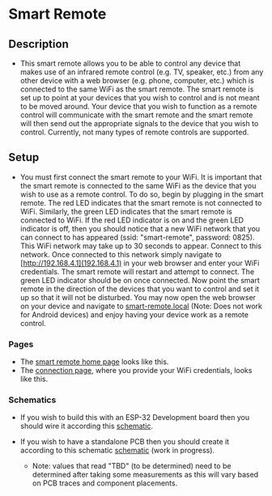 # Smart Remote


## Description
* This smart remote allows you to be able to control any device that makes use of an infrared remote control (e.g. TV, speaker, etc.) from any other device with a web browser (e.g. phone, computer, etc.) which is connected to the same WiFi as the smart remote. The smart remote is set up to point at your devices that you wish to control and is not meant to be moved around. Your device that you wish to function as a remote control will communicate with the smart remote and the smart remote will then send out the appropriate signals to the device that you wish to control. Currently, not many types of remote controls are supported.

## Setup

*  You must first connect the smart remote to your WiFi. It is important that the smart remote is connected to the same WiFi as the device that you wish to use as a remote control. To do so, begin by plugging in the smart remote. The red LED indicates that the smart remote is not connected to WiFi. Similarly, the green LED indicates that the smart remote is connected to WiFi. If the red LED indicator is on and the green LED indicator is off, then you should notice that a new WiFi network that you can connect to has appeared (ssid: "smart-remote", password: 0825). This WiFi network may take up to 30 seconds to appear. Connect to this network. Once connected to this network simply navigate to [http://192.168.4.1](192.168.4.1) in your web browser and enter your WiFi credentials. The smart remote will restart and attempt to connect. The green LED indicator should be on once connected. Now point the smart remote in the direction of the devices that you want to control and set it up so that it will not be disturbed. You may now open the web browser on your device and navigate to [smart-remote.local](smart-remote.local) (Note: Does not work for Android devices) and enjoy having your device work as a remote control.

### Pages
* The [smart remote home page](./images/pages/index.png) looks like this.
* The [connection page](./images/pages/connectPage.png), where you provide your WiFi credentials, looks like this.

### Schematics

* If you wish to build this with an ESP-32 Development board then you should wire it according this [schematic](./images/schematics/schematic_with_dev_board.PNG).

* If you wish to have a standalone PCB then you should create it according to this schematic  [schematic](./images/schematics/schematic_with_standalone_pcb.PNG) (work in progress).
    * Note: values that read "TBD" (to be determined) need to be determined after taking some measurements as this will vary based on PCB traces and component placements.